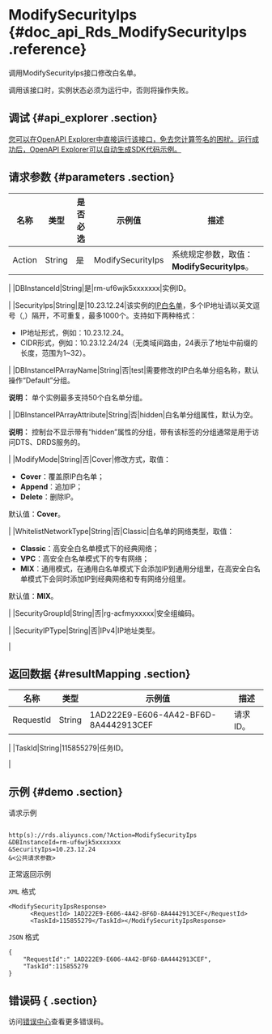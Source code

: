 # ModifySecurityIps {#doc_api_Rds_ModifySecurityIps .reference}

调用ModifySecurityIps接口修改白名单。

调用该接口时，实例状态必须为运行中，否则将操作失败。

## 调试 {#api_explorer .section}

[您可以在OpenAPI Explorer中直接运行该接口，免去您计算签名的困扰。运行成功后，OpenAPI Explorer可以自动生成SDK代码示例。](https://api.aliyun.com/#product=Rds&api=ModifySecurityIps&type=RPC&version=2014-08-15)

## 请求参数 {#parameters .section}

|名称|类型|是否必选|示例值|描述|
|--|--|----|---|--|
|Action|String|是|ModifySecurityIps|系统规定参数，取值：**ModifySecurityIps**。

 |
|DBInstanceId|String|是|rm-uf6wjk5xxxxxxx|实例ID。

 |
|SecurityIps|String|是|10.23.12.24|该实例的[IP白名单](~~43185~~)，多个IP地址请以英文逗号（,）隔开，不可重复，最多1000个。支持如下两种格式：

 -   IP地址形式，例如：10.23.12.24。
-   CIDR形式，例如：10.23.12.24/24（无类域间路由，24表示了地址中前缀的长度，范围为1~32）。

 |
|DBInstanceIPArrayName|String|否|test|需要修改的IP白名单分组名称，默认操作“Default”分组。

 **说明：** 单个实例最多支持50个白名单分组。

 |
|DBInstanceIPArrayAttribute|String|否|hidden|白名单分组属性，默认为空。

 **说明：** 控制台不显示带有“hidden”属性的分组，带有该标签的分组通常是用于访问DTS、DRDS服务的。

 |
|ModifyMode|String|否|Cover|修改方式，取值：

 -   **Cover**：覆盖原IP白名单；
-   **Append**：追加IP；
-   **Delete**：删除IP。

 默认值：**Cover**。

 |
|WhitelistNetworkType|String|否|Classic|白名单的网络类型，取值：

 -   **Classic**：高安全白名单模式下的经典网络；
-   **VPC**：高安全白名单模式下的专有网络；
-   **MIX**：通用模式，在通用白名单模式下会添加IP到通用分组里，在高安全白名单模式下会同时添加IP到经典网络和专有网络分组里。

 默认值：**MIX**。

 |
|SecurityGroupId|String|否|rg-acfmyxxxxx|安全组编码。

 |
|SecurityIPType|String|否|IPv4|IP地址类型。

 |

## 返回数据 {#resultMapping .section}

|名称|类型|示例值|描述|
|--|--|---|--|
|RequestId|String|1AD222E9-E606-4A42-BF6D-8A4442913CEF|请求ID。

 |
|TaskId|String|115855279|任务ID。

 |

## 示例 {#demo .section}

请求示例

``` {#request_demo}

http(s)://rds.aliyuncs.com/?Action=ModifySecurityIps
&DBInstanceId=rm-uf6wjk5xxxxxxx
&SecurityIps=10.23.12.24
&<公共请求参数>

```

正常返回示例

`XML` 格式

``` {#xml_return_success_demo}
<ModifySecurityIpsResponse>
	  <RequestId> 1AD222E9-E606-4A42-BF6D-8A4442913CEF</RequestId>
	  <TaskId>115855279</TaskId></ModifySecurityIpsResponse>
```

`JSON` 格式

``` {#json_return_success_demo}
{
	"RequestId":" 1AD222E9-E606-4A42-BF6D-8A4442913CEF",
	"TaskId":115855279
}
```

## 错误码 { .section}

访问[错误中心](https://error-center.alibabacloud.com/status/product/Rds)查看更多错误码。

